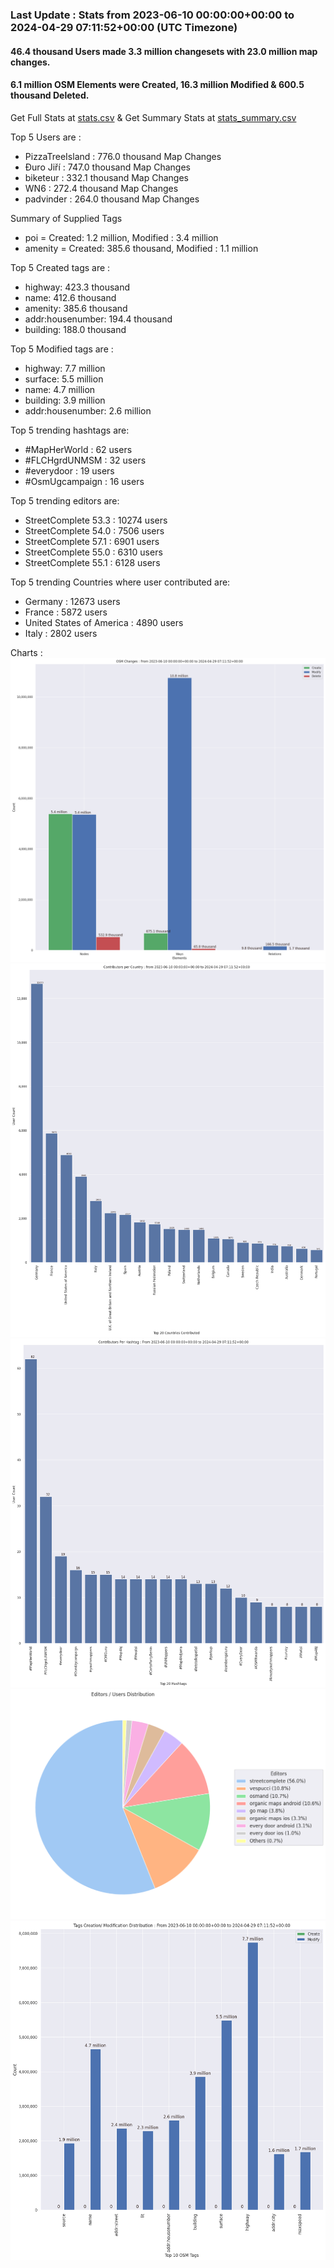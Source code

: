 ### Last Update : Stats from 2023-06-10 00:00:00+00:00 to 2024-04-29 07:11:52+00:00 (UTC Timezone)

#### 46.4 thousand Users made 3.3 million changesets with 23.0 million map changes.
#### 6.1 million OSM Elements were Created, 16.3 million Modified & 600.5 thousand Deleted.
Get Full Stats at [stats.csv](/stats/fieldmappers/Daily/stats.csv)
 & Get Summary Stats at [stats_summary.csv](/stats/fieldmappers/Daily/stats_summary.csv)

Top 5 Users are : 
- PizzaTreeIsland : 776.0 thousand Map Changes
- Đuro Jiří : 747.0 thousand Map Changes
- biketeur : 332.1 thousand Map Changes
- WN6 : 272.4 thousand Map Changes
- padvinder : 264.0 thousand Map Changes

Summary of Supplied Tags
- poi = Created: 1.2 million, Modified : 3.4 million
- amenity = Created: 385.6 thousand, Modified : 1.1 million


Top 5 Created tags are :
- highway: 423.3 thousand
- name: 412.6 thousand
- amenity: 385.6 thousand
- addr:housenumber: 194.4 thousand
- building: 188.0 thousand


Top 5 Modified tags are :
- highway: 7.7 million
- surface: 5.5 million
- name: 4.7 million
- building: 3.9 million
- addr:housenumber: 2.6 million


Top 5 trending hashtags are:
- #MapHerWorld : 62 users
- #FLCHgrdUNMSM : 32 users
- #everydoor : 19 users
- #OsmUgcampaign : 16 users


Top 5 trending editors are:
- StreetComplete 53.3 : 10274 users
- StreetComplete 54.0 : 7506 users
- StreetComplete 57.1 : 6901 users
- StreetComplete 55.0 : 6310 users
- StreetComplete 55.1 : 6128 users


Top 5 trending Countries where user contributed are:
- Germany : 12673 users
- France : 5872 users
- United States of America : 4890 users
- Italy : 2802 users


 Charts : 
![Alt text](./stats_osm_changes.png) 
![Alt text](./stats_users_per_country.png) 
![Alt text](./stats_users_per_hashtag.png) 
![Alt text](./stats_editors_pie_chart.png) 
![Alt text](./stats_tags.png) 
